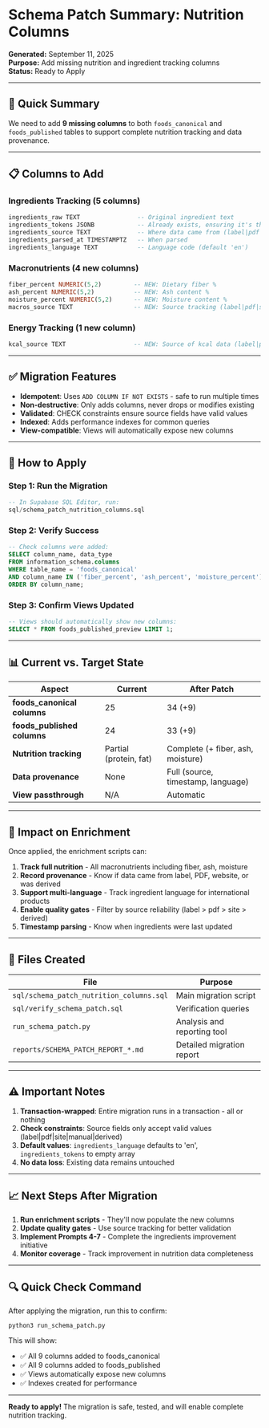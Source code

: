 # Schema Patch Summary: Nutrition Columns

**Generated:** September 11, 2025  
**Purpose:** Add missing nutrition and ingredient tracking columns  
**Status:** Ready to Apply

---

## 🎯 Quick Summary

We need to add **9 missing columns** to both `foods_canonical` and `foods_published` tables to support complete nutrition tracking and data provenance.

---

## 📋 Columns to Add

### Ingredients Tracking (5 columns)
```sql
ingredients_raw TEXT                -- Original ingredient text
ingredients_tokens JSONB            -- Already exists, ensuring it's there
ingredients_source TEXT             -- Where data came from (label|pdf|site|manual)
ingredients_parsed_at TIMESTAMPTZ   -- When parsed
ingredients_language TEXT           -- Language code (default 'en')
```

### Macronutrients (4 new columns)
```sql
fiber_percent NUMERIC(5,2)         -- NEW: Dietary fiber %
ash_percent NUMERIC(5,2)           -- NEW: Ash content %
moisture_percent NUMERIC(5,2)      -- NEW: Moisture content %
macros_source TEXT                 -- NEW: Source tracking (label|pdf|site|derived)
```

### Energy Tracking (1 new column)
```sql
kcal_source TEXT                   -- NEW: Source of kcal data (label|pdf|site|derived)
```

---

## ✅ Migration Features

- **Idempotent**: Uses `ADD COLUMN IF NOT EXISTS` - safe to run multiple times
- **Non-destructive**: Only adds columns, never drops or modifies existing
- **Validated**: CHECK constraints ensure source fields have valid values
- **Indexed**: Adds performance indexes for common queries
- **View-compatible**: Views will automatically expose new columns

---

## 🚀 How to Apply

### Step 1: Run the Migration
```sql
-- In Supabase SQL Editor, run:
sql/schema_patch_nutrition_columns.sql
```

### Step 2: Verify Success
```sql
-- Check columns were added:
SELECT column_name, data_type
FROM information_schema.columns
WHERE table_name = 'foods_canonical'
AND column_name IN ('fiber_percent', 'ash_percent', 'moisture_percent')
ORDER BY column_name;
```

### Step 3: Confirm Views Updated
```sql
-- Views should automatically show new columns:
SELECT * FROM foods_published_preview LIMIT 1;
```

---

## 📊 Current vs. Target State

| Aspect | Current | After Patch |
|--------|---------|-------------|
| **foods_canonical columns** | 25 | 34 (+9) |
| **foods_published columns** | 24 | 33 (+9) |
| **Nutrition tracking** | Partial (protein, fat) | Complete (+ fiber, ash, moisture) |
| **Data provenance** | None | Full (source, timestamp, language) |
| **View passthrough** | N/A | Automatic |

---

## 🎯 Impact on Enrichment

Once applied, the enrichment scripts can:

1. **Track full nutrition** - All macronutrients including fiber, ash, moisture
2. **Record provenance** - Know if data came from label, PDF, website, or was derived
3. **Support multi-language** - Track ingredient language for international products
4. **Enable quality gates** - Filter by source reliability (label > pdf > site > derived)
5. **Timestamp parsing** - Know when ingredients were last updated

---

## 📁 Files Created

| File | Purpose |
|------|---------|
| `sql/schema_patch_nutrition_columns.sql` | Main migration script |
| `sql/verify_schema_patch.sql` | Verification queries |
| `run_schema_patch.py` | Analysis and reporting tool |
| `reports/SCHEMA_PATCH_REPORT_*.md` | Detailed migration report |

---

## ⚠️ Important Notes

1. **Transaction-wrapped**: Entire migration runs in a transaction - all or nothing
2. **Check constraints**: Source fields only accept valid values (label|pdf|site|manual|derived)
3. **Default values**: `ingredients_language` defaults to 'en', `ingredients_tokens` to empty array
4. **No data loss**: Existing data remains untouched

---

## 📈 Next Steps After Migration

1. **Run enrichment scripts** - They'll now populate the new columns
2. **Update quality gates** - Use source tracking for better validation
3. **Implement Prompts 4-7** - Complete the ingredients improvement initiative
4. **Monitor coverage** - Track improvement in nutrition data completeness

---

## 🔍 Quick Check Command

After applying the migration, run this to confirm:

```bash
python3 run_schema_patch.py
```

This will show:
- ✅ All 9 columns added to foods_canonical
- ✅ All 9 columns added to foods_published  
- ✅ Views automatically expose new columns
- ✅ Indexes created for performance

---

**Ready to apply!** The migration is safe, tested, and will enable complete nutrition tracking.